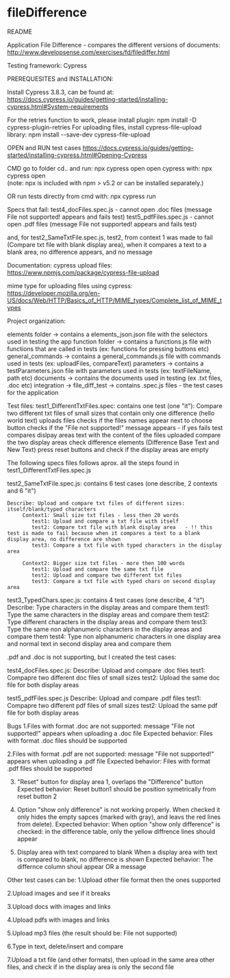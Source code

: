 ﻿# fileDifference
README

Application File Difference -  compares the different versions of documents:
http://www.developsense.com/exercises/fd/filediffer.html

Testing framework: Cypress


PREREQUESITES and INSTALLATION:

Install Cypress 3.8.3, can be found at:  https://docs.cypress.io/guides/getting-started/installing-cypress.html#System-requirements

For the retries function to work, please install plugin: npm install -D cypress-plugin-retries
For uploading files, install cypress-file-upload library: npm install --save-dev cypress-file-upload

OPEN and RUN test cases
https://docs.cypress.io/guides/getting-started/installing-cypress.html#Opening-Cypress


CMD go to folder cd.. and run: npx cypress open 
open cypress with: npx cypress open     
(note: npx is included with npm > v5.2 or can be installed separately.)

OR run tests directly from cmd with: npx cypress run


Specs that fail: 
test4_docFiles.spec.js  -  cannot open .doc files (message File not supported! appears and fails test)
test5_pdfFiles.spec.js  -  cannot open .pdf files (message File not supported! appears and fails test)

and, for test2_SameTxtFile.spec.js, test2, from context 1 was made to fail (Compare txt file with blank display area), when it compares a text to a blank area, no difference appears, and no message


Documentation:
cypress upload files: https://www.npmjs.com/package/cypress-file-upload

mime type for uploading files using cypress: https://developer.mozilla.org/en-US/docs/Web/HTTP/Basics_of_HTTP/MIME_types/Complete_list_of_MIME_types


Project organization:

elements folder -> contains a elements_json.json file with the selectors used in testing the app
function folder -> contains a functions.js file with functions that are called in tests (ex: functions for pressing buttons etc)
general_commands -> contains a general_commands.js file with commands used in tests (ex: uploadFiles, compareText)
parameters -> contains a testParameters.json file with parameters used in tests (ex: textFileName, path etc)
documents -> contains the documents used in testing (ex .txt files, .doc etc)
integration -> file_diff_test -> contains .spec.js files - the test cases for the application 


Test files:
test1_DifferentTxtFiles.spec: contains one test (one "it"):
Compare two different txt files of small sizes that contain only one difference (hello world text)
	uploads files
	checks if the files names appear next to choose button
	checks if the "File not supported!" message appears - if yes fails test
	compares dislpay areas text with the content of the files uploaded
	compare the two display areas
	check difference elements (Difference Base Text and New Text)
	press reset buttons and check if the display areas are empty
	

The following specs files follows aprox. all the steps found in test1_DifferentTxtFiles.spec.js

test2_SameTxtFile.spec.js: contains 6 test cases (one describe, 2 contexts and 6 "it")

	Describe: Upload and compare txt files of different sizes: itself/blank/typed characters
		 Context1: Small size txt files - less then 20 words
			test1: Upload and compare a txt file with itself
			test2: Compare txt file with blank display area   - !! this test is made to fail because when it compares a text to a blank display area, no difference are shown
			test3: Compare a txt file with typed characters in the display area
		
		 Context2: Bigger size txt files - more then 100 words
			test1: Upload and compare the same txt file
			test2: Upload and compare two different txt files
			test3: Compare a txt file with typed chars on second display area
			

test3_TypedChars.spec.js: contains 4 test cases (one describe, 4 "it")
	Describe: Type characters in the display areas and compare them
		test1: Type the same characters in the display areas and compare them
		test2: Type different characters in the display areas and compare them
		test3: Type the same non alphanumeric characters in the display areas and compare them 
		test4: Type non alphanumeric characters in one display area and normal text in second display area and compare them
		


.pdf and .doc is not supporting, but I created the test cases:		

test4_docFiles.spec.js:
	Describe: Upload and compare .doc files
		test1: Compapre two different doc files of small sizes
		test2: Upload the same doc file for both display areas
		
		
test5_pdfFiles.spec.js
	Describe: Upload and compare .pdf files
		test1: Compapre two different pdf files of small sizes
		test2: Upload the same pdf file for both display areas




Bugs
1.Files with format .doc are not supported: message "File not supported!" appears when uploading a .doc file
Expected behavior: Files with format .doc files should be supported

2.Files with format .pdf are not supported: message "File not supported!" appears when uploading a .pdf file
Expected behavior: Files with format .pdf files should be supported

3. "Reset" button for display area 1, overlaps the "Difference" button
Expected behavior: Reset button1 should be position symetrically from reset button 2

4. Option "show only difference" is not working properly. 
When checked it only hides the empty sapces (marked with gray), and leavs the red lines from delete).
Expected behavior: When option "show only difference" is checked: in the difference table, only the yellow diffrence lines should appear

5. Display area with text compared to blank 
When a display area with text is compared to blank, no difference is shown
Expected behavior: The differnce column shoul appear  OR a message



Other test cases can be: 
1.Upload other file format then the ones supported

2.Upload images and see if it breaks

3.Upload docs with images and links

4.Upload pdfs with images and links

5.Upload mp3 files (the result should be: File not supported)

6.Type in text, delete/insert and compare

7.Upload a txt file (and other formats), then upload in the same area other files, and check if in the display area is only the second file











